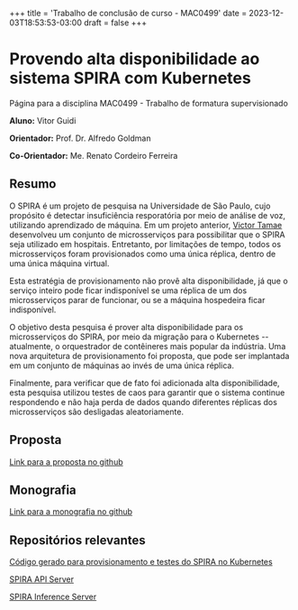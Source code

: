 +++
title = 'Trabalho de conclusão de curso - MAC0499'
date = 2023-12-03T18:53:53-03:00
draft = false
+++

# Provendo alta disponibilidade ao sistema SPIRA com Kubernetes

Página para a disciplina MAC0499 - Trabalho de formatura supervisionado

**Aluno:** Vitor Guidi

**Orientador:** Prof. Dr. Alfredo Goldman

**Co-Orientador:** Me. Renato Cordeiro Ferreira

## Resumo

O SPIRA é um projeto de pesquisa na Universidade de São Paulo, cujo propósito é detectar insuficiência resporatória por meio de análise de voz, utilizando aprendizado de máquina. Em um projeto anterior, [Victor Tamae](https://daitamae.github.io/MAC0499/) desenvolveu um conjunto de microsserviços para possibilitar que o SPIRA seja utilizado em hospitais. Entretanto, por limitações de tempo, todos os microsserviços foram provisionados como uma única réplica, dentro de uma única máquina virtual. 

Esta estratégia de provisionamento não provê alta disponibilidade, já que o serviço inteiro pode ficar indisponível se uma réplica de um dos microsserviços parar de funcionar, ou se a máquina hospedeira ficar indisponível. 

O objetivo desta pesquisa é prover alta disponibilidade para os microsserviços do SPIRA, por meio da migração para o Kubernetes -- atualmente, o orquestrador de contêineres mais popular da indústria. Uma nova arquitetura de provisionamento foi proposta, que pode ser implantada em um conjunto de máquinas ao invés de uma única réplica. 

Finalmente, para verificar que de fato foi adicionada alta disponibilidade, esta pesquisa utilizou testes de caos para garantir que o sistema continue respondendo e não haja perda de dados quando diferentes réplicas dos microsserviços são desligadas aleatoriamente.

## Proposta

[Link para a proposta no github](https://github.com/vitorguidi/mac0499/blob/master/Proposta_TCC_Spira.pdf)

## Monografia

[Link para a monografia no github](https://github.com/vitorguidi/mac0499/blob/master/Monografia_tcc_spira.pdf)

## Repositórios relevantes

[Código gerado para provisionamento e testes do SPIRA no Kubernetes](https://github.com/vitorguidi/mac0499/tree/master)

[SPIRA API Server](https://github.com/spirabr/SPIRA-API)

[SPIRA Inference Server](https://github.com/spirabr/SPIRA-Inference-Service)